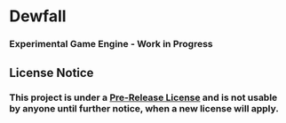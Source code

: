 # Dewfall
### Experimental Game Engine - Work in Progress

## License Notice
### This project is under a [Pre-Release License](LICENSE) and is not usable by anyone until further notice, when a new license will apply.